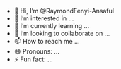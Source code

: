 - 👋 Hi, I’m @RaymondFenyi-Ansaful
- 👀 I’m interested in ...
- 🌱 I’m currently learning ...
- 💞️ I’m looking to collaborate on ...
- 📫 How to reach me ...
- 😄 Pronouns: ...
- ⚡ Fun fact: ...

<!---
RaymondFenyi-Ansaful/RaymondFenyi-Ansaful is a ✨ special ✨ repository because its `README.md` (this file) appears on your GitHub profile.
You can click the Preview link to take a look at your changes.
--->
